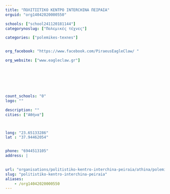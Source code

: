 ```yaml
---
title: "ΠΟΛΙΤΙΣΤΙΚΟ ΚΕΝΤΡΟ INTERCHINA ΠΕΙΡΑΙΑ"
orguid: "org14042020000550"

schools: ["school241120181144"]
categorynoslug: ["Πολεμικές τέχνες"]

categories: ["polemikes-texnes"]


org_facebook: "https://www.facebook.com/PiraeusEagleClaw/ "

org_website: ["www.eagleclaw.gr"]







count_schools: "0"
logo: ""

description: ""
cities: ["Αθήνα"]



long: "23.65133286"
lat : "37.94462054"


phone: "6944513105"
address: |
    

url: "organisations/politistiko-kentro-interchina-peiraia/athina/polemikes-texnes"
slug: "politistiko-kentro-interchina-peiraia"
aliases:
    - /org14042020000550
---
```



